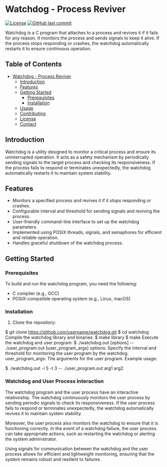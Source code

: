 # Watchdog - Process Reviver

[![License](https://img.shields.io/badge/License-MIT-blue.svg)](LICENSE)
[![GitHub last commit](https://img.shields.io/github/last-commit/username/watchdog.svg)](https://github.com/username/watchdog/commits/master)

Watchdog is a C program that attaches to a process and revives it if it fails for any reason. It monitors the process and sends signals to keep it alive. If the process stops responding or crashes, the watchdog automatically restarts it to ensure continuous operation.

## Table of Contents

- [Watchdog - Process Reviver](#watchdog---process-reviver)
  - [Introduction](#introduction)
  - [Features](#features)
  - [Getting Started](#getting-started)
    - [Prerequisites](#prerequisites)
    - [Installation](#installation)
  - [Usage](#usage)
  - [Contributing](#contributing)
  - [License](#license)
  - [Contact](#contact)

## Introduction

Watchdog is a utility designed to monitor a critical process and ensure its uninterrupted operation. It acts as a safety mechanism by periodically sending signals to the target process and checking its responsiveness. If the process fails to respond or terminates unexpectedly, the watchdog automatically restarts it to maintain system stability.

## Features

- Monitors a specified process and revives it if it stops responding or crashes.
- Configurable interval and threshold for sending signals and reviving the process.
- User-friendly command-line interface to set up the watchdog parameters.
- Implemented using POSIX threads, signals, and semaphores for efficient and reliable operation.
- Handles graceful shutdown of the watchdog process.

## Getting Started

### Prerequisites

To build and run the watchdog program, you need the following:

- C compiler (e.g., GCC)
- POSIX-compatible operating system (e.g., Linux, macOS)

### Installation

1. Clone the repository:

$ git clone https://github.com/username/watchdog.git
$ cd watchdog
Compile the watchdog library and binaries:
$ make library
$ make
Execute the watchdog and user program:
$ ./watchdog.out [options] -- ./user_program.out [user_program_args]
options: Specify the interval and threshold for monitoring the user program by the watchdog.
user_program_args: The arguments for the user program.
Example usage:

$ ./watchdog.out -i 5 -t 3 -- ./user_program.out arg1 arg2

### Watchdog and User Process Interaction
The watchdog program and the user process have an interactive relationship. The watchdog continuously monitors the user process by sending periodic signals to check its responsiveness. If the user process fails to respond or terminates unexpectedly, the watchdog automatically revives it to maintain system stability.

Moreover, the user process also monitors the watchdog to ensure that it is functioning correctly. In the event of a watchdog failure, the user process can take appropriate actions, such as restarting the watchdog or alerting the system administrator.

Using signals for communication between the watchdog and the user process allows for efficient and lightweight monitoring, ensuring that the system remains robust and resilient to failures.
